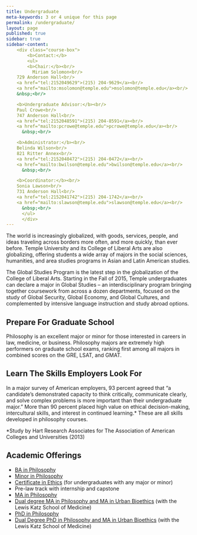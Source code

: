 ```yaml
---
title: Undergraduate
meta-keywords: 3 or 4 unique for this page
permalink: /undergraduate/
layout: page
published: true
sidebar: true
sidebar-content: 
    <div class="course-box">
        <b>Contact:</b>
        <ul>
        <b>Chair:</b><br/>
          Miriam Solomon<br/>
    729 Anderson Hall<br/>
    <a href="tel:2152049629">(215) 204-9629</a><br/>
    <a href="mailto:msolomon@temple.edu">msolomon@temple.edu</a><br/>
    &nbsp;<br/> 

    <b>Undergraduate Advisor:</b><br/>
    Paul Crowe<br/>
    747 Anderson Hall<br/>
    <a href="tel:2152048591">(215) 204-8591</a><br/>
    <a href="mailto:pcrowe@temple.edu">pcrowe@temple.edu</a><br/>
      &nbsp;<br/>

    <b>Administrator:</b><br/>
    Belinda Wilson<br/>
    821 Ritter Annex<br/>
    <a href="tel:2152040472">(215) 204-0472</a><br/>
    <a href="mailto:bwilson@temple.edu">bwilson@temple.edu</a><br/>
      &nbsp;<br/>

    <b>Coordinator:</b><br/>
    Sonia Lawson<br/>
    731 Anderson Hall<br/>
    <a href="tel:2152041742">(215) 204-1742</a><br/>
    <a href="mailto:slawson@temple.edu">slawson@temple.edu</a><br/>
      &nbsp;<br/>
      </ul>
      </div>
---
```

The world is increasingly globalized, with goods, services, people, and ideas traveling across borders more often, and more quickly, than ever before. Temple University and its College of Liberal Arts are also globalizing, offering students a wide array of majors in the social sciences, humanities, and area studies programs in Asian and Latin American studies.

The Global Studies Program is the latest step in the globalization of the College of Liberal Arts.  Starting in the Fall of 2015, Temple undergraduates can declare a major in Global Studies – an interdisciplinary program bringing together coursework from across a dozen departments, focused on the study of Global Security, Global Economy, and Global Cultures, and complemented by intensive language instruction and study abroad options.

## Prepare For Graduate School

Philosophy is an excellent major or minor for those interested in careers in law, medicine, or
business. Philosophy majors are extremely high performers on graduate school exams, ranking first
among all majors in combined scores on the GRE, LSAT, and GMAT.

## Learn The Skills Employers Look For

In a major survey of American employers, 93 percent agreed that “a candidate’s demonstrated
capacity to think critically, communicate clearly, and solve complex problems is more important
than their undergraduate major.” More than 90 percent placed high value on ethical decision-making,
intercultural skills, and interest in continued learning.* These are all skills developed in
philosophy courses.

*Study by Hart Research Associates for The Association of American Colleges
and Universities (2013)

## Academic Offerings

- [BA in Philosophy](http://bulletin.temple.edu/undergraduate/liberal-arts/philosophy/ba-philosophy/)
- [Minor in Philosophy](http://bulletin.temple.edu/undergraduate/liberal-arts/philosophy/minor-philosophy/)
- [Certificate in Ethics](http://bulletin.temple.edu/undergraduate/liberal-arts/philosophy/certificate-ethics/) (for undergraduates with any major or minor)
- Pre-law track with internship and capstone
- [MA in Philosophy](http://bulletin.temple.edu/graduate/scd/cla/philosophy-ma/)
- [Dual degree MA in Philosophy and MA in Urban Bioethics](http://bulletin.temple.edu/graduate/scd/medicine/urban-bioethics-ma/) (with the Lewis Katz School of Medicine)
- [PhD in Philosophy](http://bulletin.temple.edu/graduate/scd/cla/philosophy-phd/)
- [Dual Degree PhD in Philosophy and MA in Urban Bioethics](http://bulletin.temple.edu/graduate/scd/medicine/urban-bioethics-ma/) (with the Lewis Katz School of Medicine)
